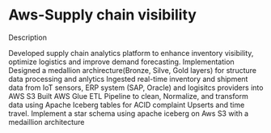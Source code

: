 # Aws-Supply chain visibility
Description

Developed supply chain analytics platform to enhance inventory visibility, optimize logistics and improve demand forecasting.
Implementation
Designed a medallion archirecture(Bronze, Silve, Gold layers) for structure data processing and anlytics
Ingested real-time inventory and shipment data from IoT sensors, ERP system (SAP, Oracle) and logisitcs providers into AWS S3
Built AWS Glue ETL Pipeline to clean, Normalize, and transform data using Apache Iceberg tables for ACID complaint Upserts and time travel.
Implement a star schema using apache iceberg on Aws S3 with a medaillion architecture 
